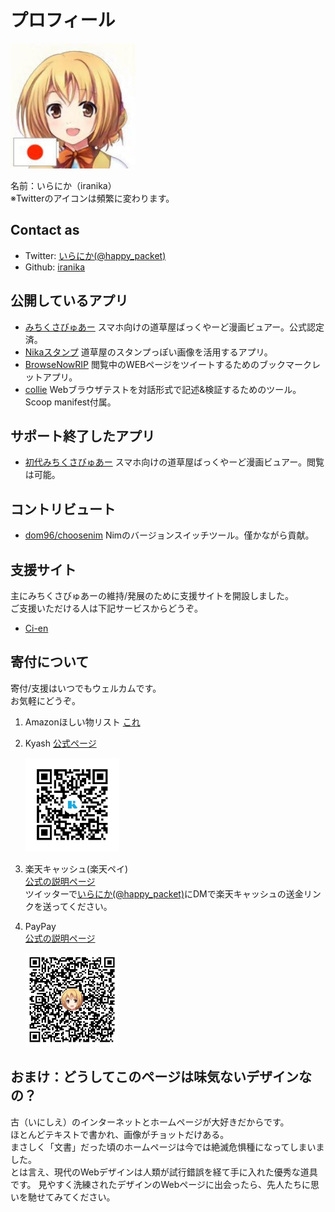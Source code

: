 # プロフィール

<img src="./public/img/profile2.jpg" width="200">  

名前：いらにか（iranika）  
※Twitterのアイコンは頻繁に変わります。

## Contact as

- Twitter: [いらにか(@happy_packet)](https://twitter.com/happy_packet)  
- Github: [iranika](https://github.com/iranika)


## 公開しているアプリ

- [みちくさびゅあー](https://movue.iranika.info/) スマホ向けの道草屋ばっくやーど漫画ビュアー。公式認定済。
- [Nikaスタンプ](https://stamp.iranika.info/) 道草屋のスタンプっぽい画像を活用するアプリ。
- [BrowseNowRIP](https://iranika.github.io/BrowseNowRIP/) 閲覧中のWEBページをツイートするためのブックマークレットアプリ。
- [collie](https://github.com/iranika/collie)  Webブラウザテストを対話形式で記述&検証するためのツール。Scoop manifest付属。

## サポート終了したアプリ

- [初代みちくさびゅあー](https://iranika.github.io/mo-code/) スマホ向けの道草屋ばっくやーど漫画ビュアー。閲覧は可能。


## コントリビュート

- [dom96/choosenim](https://github.com/dom96/choosenim) Nimのバージョンスイッチツール。僅かながら貢献。


## 支援サイト

主にみちくさびゅあーの維持/発展のために支援サイトを開設しました。  
ご支援いただける人は下記サービスからどうぞ。

- [Ci-en](https://ci-en.net/creator/10765)


## 寄付について

寄付/支援はいつでもウェルカムです。  
お気軽にどうぞ。  

1. Amazonほしい物リスト
    [これ](https://www.amazon.jp/hz/wishlist/ls/2ZHC8L3L1O20S?ref_=wl_share)

1. Kyash
    [公式ページ](https://www.kyash.co/#top-moneymoving)  

    <img src="./public/donate/img/kyash.jpg" height="150" />

1. 楽天キャッシュ(楽天ペイ)  
    [公式の説明ページ](https://pay.rakuten.co.jp/guide/#section-send)  
    ツイッターで[いらにか(@happy_packet)](https://twitter.com/happy_packet)にDMで楽天キャッシュの送金リンクを送ってください。  
    
1. PayPay  
    [公式の説明ページ](https://paypay.ne.jp/guide/send/?_ga=2.238451843.205875726.1558440708-447181547.1558440708)  
    
    <img src="./public/donate/img/paypay.jpg" height="150" />

## おまけ：どうしてこのページは味気ないデザインなの？

古（いにしえ）のインターネットとホームページが大好きだからです。  
ほとんどテキストで書かれ、画像がチョットだけある。  
まさしく「文書」だった頃のホームページは今では絶滅危惧種になってしまいました。  
とは言え、現代のWebデザインは人類が試行錯誤を経て手に入れた優秀な道具です。
見やすく洗練されたデザインのWebページに出会ったら、先人たちに思いを馳せてみてください。  

